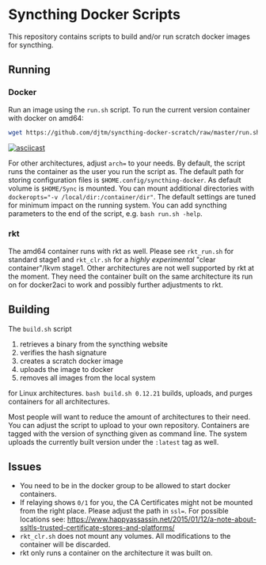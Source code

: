 # Syncthing Docker Scripts

This repository contains scripts to build and/or run scratch docker images for syncthing.

## Running

### Docker
Run an image using the `run.sh` script. To run the current version container with docker on amd64:
```bash
wget https://github.com/djtm/syncthing-docker-scratch/raw/master/run.sh && bash run.sh
```
[![asciicast](https://asciinema.org/a/41919.png)](https://asciinema.org/a/41919)

For other architectures, adjust `arch=` to your needs. By default, the script runs 
the container as the user you run the script as. The default path for storing 
configuration files is `$HOME.config/syncthing-docker`. As default volume is 
`$HOME/Sync` is mounted. You can mount additional directories with 
`dockeropts="-v /local/dir:/container/dir"`. The default settings are 
tuned for minimum impact on the running system. You can add syncthing 
parameters to the end of the script, e.g. `bash run.sh -help`.

### rkt

The amd64 container runs with rkt as well. Please see `rkt_run.sh` for standard stage1 
and `rkt_clr.sh` for a _highly experimental_ "clear container"/lkvm stage1. 
Other architectures are not well supported by rkt at the moment. They need 
the container built on the same architecture its run on for docker2aci to work 
and possibly further adjustments to rkt.

## Building

The `build.sh` script

1. retrieves a binary from the syncthing website
2. verifies the hash signature
3. creates a scratch docker image
4. uploads the image to docker
5. removes all images from the local system

for Linux architectures. `bash build.sh 0.12.21` builds, uploads, and purges containers for all architectures.

Most people will want to reduce the amount of architectures to their need. 
You can adjust the script to upload to your own repository. Containers are 
tagged with the version of syncthing given as command line. The system uploads
the currently built version under the `:latest` tag as well.

## Issues
- You need to be in the docker group to be allowed to start docker containers.
- If relaying shows `0/1` for you, the CA Certificates might not be mounted
from the right place. Please adjust the path in `ssl=`. For possible locations see:
https://www.happyassassin.net/2015/01/12/a-note-about-ssltls-trusted-certificate-stores-and-platforms/
- `rkt_clr.sh` does not mount any volumes. All modifications to the container will be discarded.
- rkt only runs a container on the architecture it was built on.
